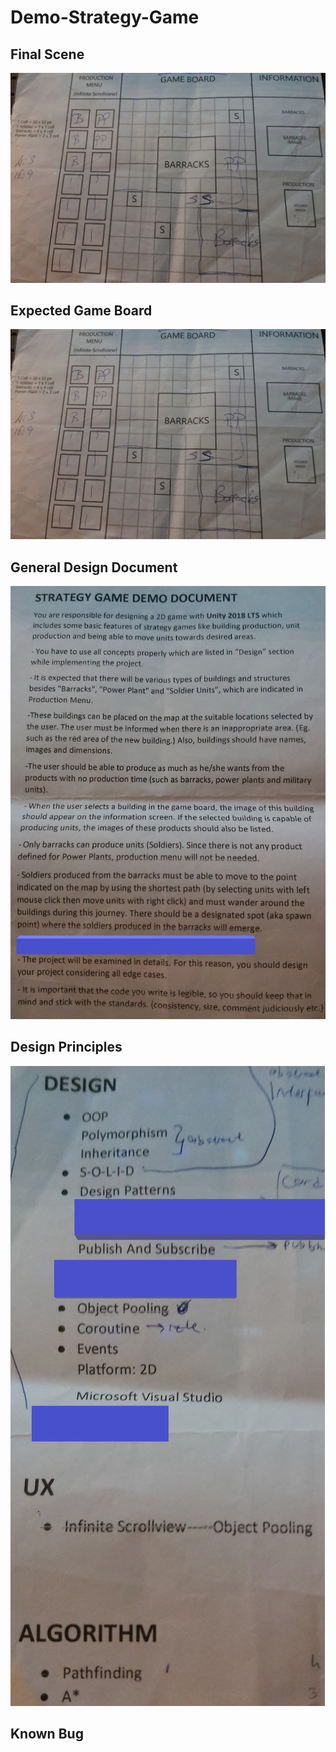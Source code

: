 # Demo-Strategy-Game
## Final Scene
![Final Scene](https://raw.githubusercontent.com/umutefiloglu/Demo-Strategy-Game/master/Criterias%20of%20Project/gameBoard.jpg?token=AEW6NR5RVQ4BWIOFDBG7K426M2OKQ)
## Expected Game Board
![Expected Game Board](https://raw.githubusercontent.com/umutefiloglu/Demo-Strategy-Game/master/Criterias%20of%20Project/gameBoard.jpg?token=AEW6NR5RVQ4BWIOFDBG7K426M2OKQ)
## General Design Document
![Design Document](https://raw.githubusercontent.com/umutefiloglu/Demo-Strategy-Game/master/Criterias%20of%20Project/document2.jpg?token=AEW6NR53GH32VLXFPOW4V3C6M2OKE)
## Design Principles
![Design Principles](https://raw.githubusercontent.com/umutefiloglu/Demo-Strategy-Game/master/Criterias%20of%20Project/design2.jpg?token=AEW6NR7LOCK7U6LYAO3Y6LK6M2OJQ)
## Known Bug
